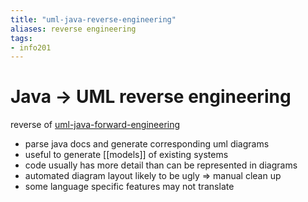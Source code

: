 ```yaml
---
title: "uml-java-reverse-engineering"
aliases: reverse engineering
tags: 
- info201
---
```



# Java -> UML reverse engineering
reverse of [uml-java-forward-engineering](notes/uml-java-forward-engineering.md)

- parse java docs and generate corresponding uml diagrams
- useful to generate [[models]] of existing systems
- code usually has more detail than can be represented in diagrams
- automated diagram layout likely to be ugly ⇒ manual clean up
- some language specific features may not translate
